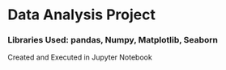 <h1>Data Analysis Project</h1>
<h3>Libraries Used: pandas, Numpy, Matplotlib, Seaborn</h3>
<p>Created and Executed in Jupyter Notebook</p>
